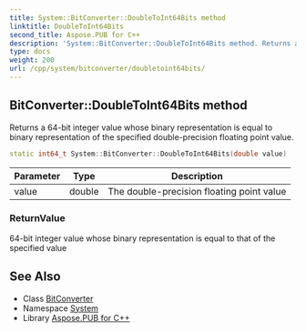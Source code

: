 ```yaml
---
title: System::BitConverter::DoubleToInt64Bits method
linktitle: DoubleToInt64Bits
second_title: Aspose.PUB for C++
description: 'System::BitConverter::DoubleToInt64Bits method. Returns a 64-bit integer value whose binary representation is equal to binary representation of the specified double-precision floating point value in C++.'
type: docs
weight: 200
url: /cpp/system/bitconverter/doubletoint64bits/
---
```

## BitConverter::DoubleToInt64Bits method


Returns a 64-bit integer value whose binary representation is equal to binary representation of the specified double-precision floating point value.

```cpp
static int64_t System::BitConverter::DoubleToInt64Bits(double value)
```


| Parameter | Type | Description |
| --- | --- | --- |
| value | double | The double-precision floating point value |

### ReturnValue

64-bit integer value whose binary representation is equal to that of the specified value

## See Also

* Class [BitConverter](../)
* Namespace [System](../../)
* Library [Aspose.PUB for C++](../../../)
